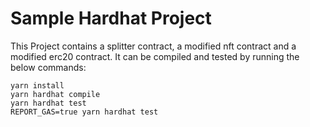 # Sample Hardhat Project

This Project contains a splitter contract, a modified nft contract and a modified erc20 contract.  It can be compiled and tested by running the below commands:

```shell
yarn install
yarn hardhat compile
yarn hardhat test
REPORT_GAS=true yarn hardhat test
```
